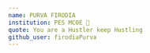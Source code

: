 ```yaml
---
name: PURVA FIRODIA
institution: PES MCOE 🚩 
quote: You are a Hustler keep Hustling
github_user: firodiaPurva
---
```

